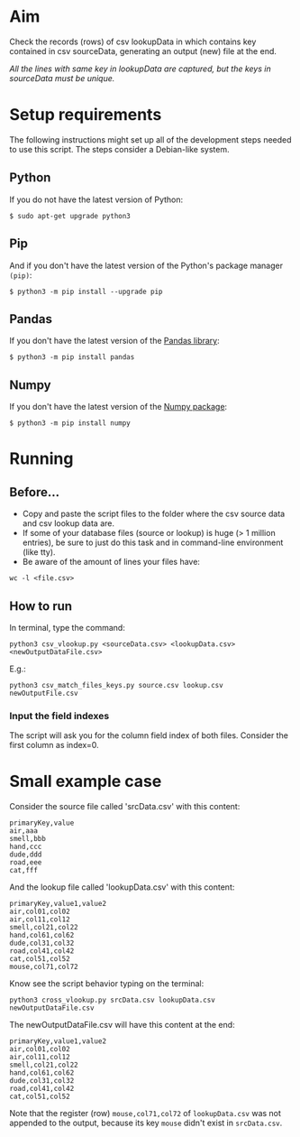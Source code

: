 # Aim
Check the records (rows) of csv lookupData in which contains key contained in csv sourceData, generating an output (new) file at the end.

*All the lines with same key in lookupData are captured, but the keys in sourceData must be unique.*


# Setup requirements
The following instructions might set up all of the development steps needed to use this script. The steps consider a Debian-like system.

## Python
If you do not have the latest version of Python:

```$ sudo apt-get upgrade python3```

## Pip
And if you don't have the latest version of the Python's package manager `(pip)`:

```$ python3 -m pip install --upgrade pip```

## Pandas
If you don't have the latest version of the [Pandas library](https://pandas.pydata.org/):

```$ python3 -m pip install pandas```

## Numpy
If you don't have the latest version of the [Numpy package](http://www.numpy.org/):

```$ python3 -m pip install numpy```


# Running
## Before...
- Copy and paste the script files to the folder where the csv source data and csv lookup data are.
- If some of your database files (source or lookup) is huge (> 1 million entries), be sure to just do this task and in command-line environment (like tty).
- Be aware of the amount of lines your files have:

```wc -l <file.csv>```

## How to run
In terminal, type the command:

```python3 csv_vlookup.py <sourceData.csv> <lookupData.csv> <newOutputDataFile.csv>```

E.g.:

```python3 csv_match_files_keys.py source.csv lookup.csv newOutputFile.csv```

### Input the field indexes
The script will ask you for the column field index of both files. Consider the first column as index=0.


# Small example case
Consider the source file called 'srcData.csv' with this content:

```
primaryKey,value
air,aaa
smell,bbb
hand,ccc
dude,ddd
road,eee
cat,fff
```

And the lookup file called 'lookupData.csv' with this content:
```
primaryKey,value1,value2
air,col01,col02
air,col11,col12
smell,col21,col22
hand,col61,col62
dude,col31,col32
road,col41,col42
cat,col51,col52	
mouse,col71,col72
```

Know see the script behavior typing on the terminal:

```python3 cross_vlookup.py srcData.csv lookupData.csv newOutputDataFile.csv```

The newOutputDataFile.csv will have this content at the end:
```
primaryKey,value1,value2
air,col01,col02
air,col11,col12
smell,col21,col22
hand,col61,col62
dude,col31,col32
road,col41,col42
cat,col51,col52	
```

Note that the register (row) `mouse,col71,col72` of `lookupData.csv` was not appended to the output, because its key `mouse` didn't exist in `srcData.csv`.
